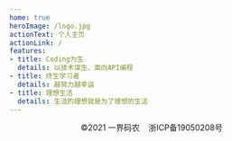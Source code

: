 ```yaml
---
home: true
heroImage: /logo.jpg
actionText: 个人主页
actionLink: /
features:
- title: Coding为生
  details: 以技术谋生、面向API编程
- title: 终生学习者
  details: 越努力越幸运
- title: 理想生活
  details: 生活的理想就是为了理想的生活
---
```

<HomeTop/>
<p style="text-align: center;">©2021 一界码农 &nbsp;&nbsp;&nbsp;<a target="_blank" href="http://www.beian.miit.gov.cn" style="text-decoration: none; color: inherit;">浙ICP备19050208号</a></p>
